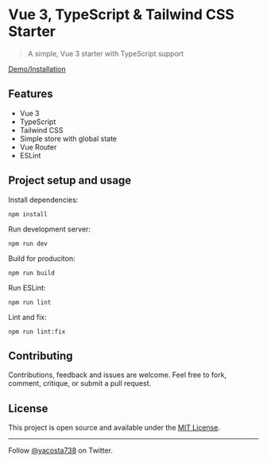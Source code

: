 # Vue 3, TypeScript & Tailwind CSS Starter

> A simple, Vue 3 starter with TypeScript support

[Demo/Installation](https://vue3-typescript-tailwind-starter.vercel.app/)

## Features

- Vue 3
- TypeScript
- Tailwind CSS
- Simple store with global state
- Vue Router
- ESLint

## Project setup and usage

Install dependencies:

```
npm install
```

Run development server:

```
npm run dev
```

Build for produciton:

```
npm run build
```

Run ESLint:

```
npm run lint
```

Lint and fix:

```
npm run lint:fix
```

## Contributing

Contributions, feedback and issues are welcome. Feel free to fork, comment, critique, or submit a pull request.

## License

This project is open source and available under the [MIT License](LICENSE).

---

Follow [@yacosta738](https://twitter.com/yacosta738) on Twitter.
